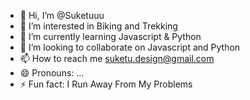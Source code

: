 - 👋 Hi, I’m @Suketuuu
- 👀 I’m interested in Biking and Trekking
- 🌱 I’m currently learning Javascript & Python
- 💞️ I’m looking to collaborate on Javascript and Python
- 📫 How to reach me suketu.design@gmail.com
- 😄 Pronouns: ...
- ⚡ Fun fact: I Run Away From My Problems

<!---
Suketuuu/Suketuuu is a ✨ special ✨ repository because its `README.md` (this file) appears on your GitHub profile.
You can click the Preview link to take a look at your changes.
--->
